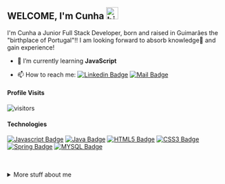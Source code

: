 ## WELCOME, I'm Cunha <img src="https://user-images.githubusercontent.com/1303154/88677602-1635ba80-d120-11ea-84d8-d263ba5fc3c0.gif" width="28px" alt="hi">

I'm Cunha a Junior Full Stack Developer, born and raised in Guimarães the "birthplace of Portugal"!! I am looking forward to absorb knowledge🧠 and gain experience!

<!-- TODO: Add last video link -->

- 🌱 I’m currently learning **JavaScript**



- 📫 How to reach me: 
  [![Linkedin Badge](https://img.shields.io/badge/Cunha-0077B5?style=for-the-badge&logo=linkedin&logoColor=white)](https://www.linkedin.com/in/paulo-manuel-cunha/) 
  [![Mail Badge](https://img.shields.io/badge/cunha-0078D4?style=for-the-badge&logo=microsoft-outlook&logoColor=white)](mailto:paulomdfcunha@outlook.pt)

  
#### Profile Visits 

![visitors](https://visitor-badge.glitch.me/badge?page_id=PCunha13/PCunha13)


#### Technologies

<!-- TODO: Make technologies links takes you to repositories -->

[![Javascript Badge](https://img.shields.io/badge/JavaScript-F7DF1E?style=for-the-badge&logo=javascript&logoColor=black)](#)  [![Java Badge](https://img.shields.io/badge/Java-ED8B00?style=for-the-badge&logo=java&logoColor=white)](#) [![HTML5 Badge](https://img.shields.io/badge/HTML-239120?style=for-the-badge&logo=html5&logoColor=white)](#) [![CSS3 Badge](https://img.shields.io/badge/CSS3-1572B6?style=for-the-badge&logo=css3&logoColor=white)](#) [![Spring Badge](https://img.shields.io/badge/Spring-6DB33F?style=for-the-badge&logo=spring&logoColor=white)](#) [![MYSQL Badge](https://img.shields.io/badge/MySQL-00000F?style=for-the-badge&logo=mysql&logoColor=white)](#)


<br />
<br />


<details>
<summary>
  More stuff about me
</summary>

<br >

Always looking forward to new challenge!!

#### EDUCATION

- Academia de Código: 14-Week Intensive && Immersive Java && JavaScript FullStack Coding Bootcamp
- Master Degree in Polymer Engineering, University of Minho

#### EXPERIENCE

- Researcher at University of Minho
- Store Cashier - Auchan Retail Portugal
- Promoter LIGA NOS
- Store Cashier - Continente



#### Github Stats

![CUNHA's github stats](https://github-readme-stats.vercel.app/api?username=PCunha13&count_private=true&theme=tokyonight&hide=contribs,prs)

</details>